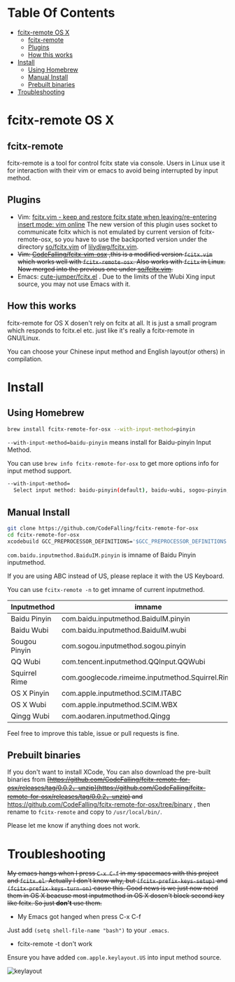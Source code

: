 Table Of Contents
====================================================================

<!-- START doctoc generated TOC please keep comment here to allow auto update -->
<!-- DON'T EDIT THIS SECTION, INSTEAD RE-RUN doctoc TO UPDATE -->


- [fcitx-remote OS X](#fcitx-remote-os-x)
  - [fcitx-remote](#fcitx-remote)
  - [Plugins](#plugins)
  - [How this works](#how-this-works)
- [Install](#install)
  - [Using Homebrew](#using-homebrew)
  - [Manual Install](#manual-install)
  - [Prebuilt binaries](#prebuilt-binaries)
- [Troubleshooting](#troubleshooting)

<!-- END doctoc generated TOC please keep comment here to allow auto update -->

fcitx-remote OS X
=================

fcitx-remote
------------

fcitx-remote is a tool for control fcitx state via console. Users in
Linux use it for interaction with their vim or emacs to avoid being
interrupted by input method.

Plugins
-------

-   Vim: [fcitx.vim - keep and restore fcitx state when
    leaving/re-entering insert mode: vim
    online](http://www.vim.org/scripts/script.php?script_id=3764)
    The new version of this plugin uses socket to communicate fcitx which is
    not emulated by current version of fcitx-remote-osx, so you have to use
    the backported version under the directory [so/fcitx.vim](https://github.com/lilydjwg/fcitx.vim/blob/master/so/fcitx.vim) of [lilydjwg/fcitx.vim](https://github.com/lilydjwg/fcitx.vim).
-   ~~Vim:
    [CodeFalling/fcitx-vim-osx](https://github.com/CodeFalling/fcitx-vim-osx)
    ,this is a modified version `fcitx.vim` which works well with
    `fcitx-remote-osx`. Also works with `fcitx` in Linux. Now merged into the
    previous one under [so/fcitx.vim](https://github.com/lilydjwg/fcitx.vim/blob/master/so/fcitx.vim).~~
-   Emacs:
    [cute-jumper/fcitx.el](https://github.com/cute-jumper/fcitx.el)
    . Due to the limits of the Wubi Xing input source, you may not use Emacs with it.

How this works
--------------

fcitx-remote for OS X dosen't rely on fcitx at all. It is just a small
program which responds to fcitx.el etc. just like it's really a fcitx-remote in
GNU/Linux.

You can choose your Chinese input method and English layout(or others)
in compilation.

Install
=======

Using Homebrew
----

```bash
brew install fcitx-remote-for-osx --with-input-method=pinyin
```

`--with-input-method=baidu-pinyin` means install for Baidu-pinyin Input
Method.

You can use `brew info fcitx-remote-for-osx` to get more options info
for input method support.

```bash
--with-input-method=
  Select input method: baidu-pinyin(default), baidu-wubi, sogou-pinyin, qq-wubi, squirrel-rime, osx-pinyin, osx-wubi
```

Manual Install
--------------

```bash
git clone https://github.com/CodeFalling/fcitx-remote-for-osx
cd fcitx-remote-for-osx
xcodebuild GCC_PREPROCESSOR_DEFINITIONS='$GCC_PREPROCESSOR_DEFINITIONS CHINNESE_KEYBOARD_LAYOUT=@\"com.baidu.inputmethod.BaiduIM.pinyin\"' install
```

`com.baidu.inputmethod.BaiduIM.pinyin` is imname of Baidu Pinyin
inputmethod.

If you are using ABC instead of US, please replace it with the US Keyboard.

You can use `fcitx-remote -n` to get imname of current inputmethod.

Inputmethod   | imname
------------- | --------------------------------------------------
Baidu Pinyin  | com.baidu.inputmethod.BaiduIM.pinyin
Baidu Wubi    | com.baidu.inputmethod.BaiduIM.wubi
Sougou Pinyin | com.sogou.inputmethod.sogou.pinyin
QQ Wubi       | com.tencent.inputmethod.QQInput.QQWubi
Squirrel Rime | com.googlecode.rimeime.inputmethod.Squirrel.Rime
OS X Pinyin   | com.apple.inputmethod.SCIM.ITABC
OS X Wubi     | com.apple.inputmethod.SCIM.WBX
Qingg Wubi    | com.aodaren.inputmethod.Qingg

Feel free to improve this table, issue or pull requests is fine.

Prebuilt binaries
---------------

If you don't want to install XCode, You can also download the pre-built
binaries from
~~[https://github.com/CodeFalling/fcitx-remote-for-osx/releases/tag/0.0.2，unzip](https://github.com/CodeFalling/fcitx-remote-for-osx/releases/tag/0.0.2，unzip)
and~~ <https://github.com/CodeFalling/fcitx-remote-for-osx/tree/binary>
, then rename to `fcitx-remote` and copy to `/usr/local/bin/`.

Please let me know if anything does not work.

Troubleshooting
================

~~My emacs hangs when I press `C-x C-f` in my spacemacs with this project
and `fcitx.el`. Actually I don't know why, but `(fcitx-prefix-keys-setup)`
and `(fcitx-prefix-keys-turn-on)` cause this. Good news is we just now
need them in OS X beacuse most inputmethod in OS X dosen't block second
key like fcitx. So just **don't** use them.~~

-   My Emacs got hanged when press C-x C-f

Just add `(setq shell-file-name "bash")` to your `.emacs`.

-   fcitx-remote -t don't work

Ensure you have added `com.apple.keylayout.US` into input method source.

![keylayout](https://cloud.githubusercontent.com/assets/5436704/13461653/d1404578-e0bd-11e5-8326-f7ca07558964.png)
